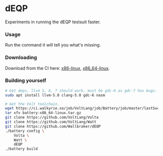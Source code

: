 # dEQP

Experiments in running the dEQP testsuit faster.

<!--
Copyright 2018, Collabora, Ltd.
SPDX-License-Identifier: CC0-1.0
-->

### Usage

Run the command it will tell you what's missing.


### Downloading

Download from the CI here:
 [x86-linux](https://ci.walkyrie.se/job/Projects/job/dEQP/job/master/lastSuccessfulBuild/artifact/dEQP-x86-linux.tar.gz),
 [x86_64-linux](https://ci.walkyrie.se/job/Projects/job/dEQP/job/master/lastSuccessfulBuild/artifact/dEQP-x86_64-linux.tar.gz).


### Building yourself

```bash
# Get deps, llvm 5, 6, 7 should work, must be gdc-6 as gdc-7 has bugs.
sudo apt install llvm-5.0 clang-5.0 gdc-6 nasm

# Get the Volt toolchain.
wget https://ci.walkyrie.se/job/VoltLang/job/Battery/job/master/lastSuccessfulBuild/artifact/battery-x86_64-linux.tar.gz
tar xfv battery-x86_64-linux.tar.gz
git clone https://github.com/VoltLang/Volta
git clone https://github.com/VoltLang/Watt
git clone https://github.com/Wallbraker/dEQP
./battery config \
	Volta \
	Watt \
	dEQP
./battery build
```
